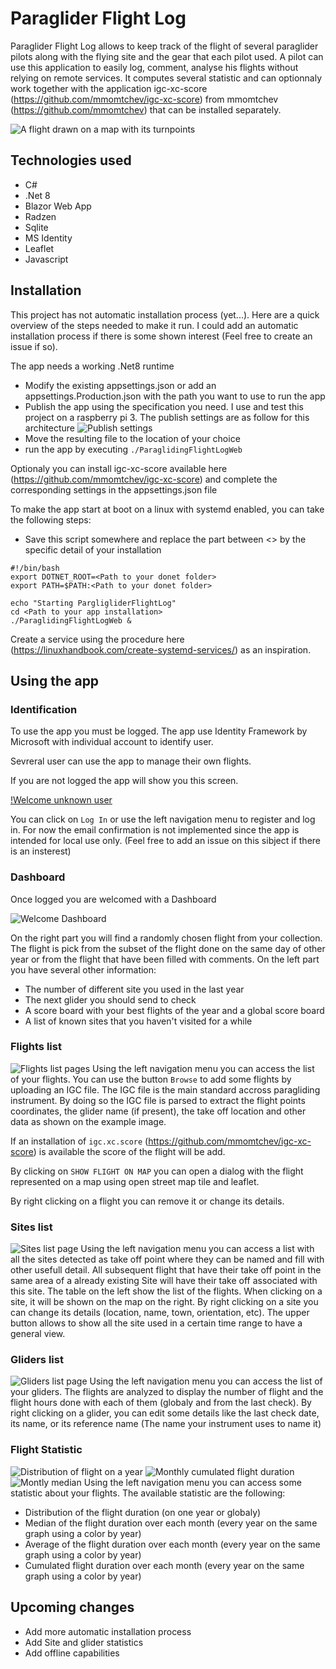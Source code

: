 # Paraglider Flight Log

Paraglider Flight Log  allows to keep track of the flight of several paraglider pilots along with the flying site and the gear that each pilot used. A pilot can use this application to easily log, comment, analyse his flights without relying on remote services. It computes several statistic and can optionnaly work together with the application igc-xc-score (https://github.com/mmomtchev/igc-xc-score) from mmomtchev (https://github.com/mmomtchev) that can be installed separately.

![A flight drawn on a map with its turnpoints](Images/FlightListWithMapScreenShot.png)

## Technologies used

* C#
* .Net 8
* Blazor Web App
* Radzen
* Sqlite
* MS Identity
* Leaflet
* Javascript

## Installation
This project has not automatic installation process (yet...). Here are a quick overview of the steps needed to make it run. I could add an automatic installation process if there is some shown interest (Feel free to create an issue if so).

The app needs a working .Net8 runtime

* Modify the existing appsettings.json or add an appsettings.Production.json with the path you want to use to run the app
* Publish the app using the specification you need.
 I use and test this project on a raspberry pi 3. The publish settings are as follow for this architecture
![Publish settings](Images/publishSettings.png)
* Move the resulting file to the location of your choice
* run the app by executing `./ParaglidingFlightLogWeb`


Optionaly you can install igc-xc-score available here (https://github.com/mmomtchev/igc-xc-score) and complete the corresponding settings in the appsettings.json file

To make the app start at boot on a linux with systemd enabled, you can take the following steps:

* Save this script somewhere and replace the part between <> by the specific detail of your installation
```
#!/bin/bash
export DOTNET_ROOT=<Path to your donet folder>
export PATH=$PATH:<Path to your donet folder>

echo "Starting PargligliderFlightLog"
cd <Path to your app installation> 
./ParaglidingFlightLogWeb &

```

Create a service using the procedure here (https://linuxhandbook.com/create-systemd-services/) as an inspiration.

## Using the app

### Identification
To use the app you must be logged. The app use Identity Framework by Microsoft with individual account to identify user.

Sevreral user can use the app to manage their own flights.

If you are not logged the app will show you this screen.

[!Welcome unknown user](Images/WelcomeUnknownUser.png)

You can click on `Log In` or use the left navigation menu to register and log in.
For now the email confirmation is not implemented since the app is intended for local use only. (Feel free to add an issue on this sibject if there is an insterest)
### Dashboard

Once logged you are welcomed with a Dashboard

![Welcome Dashboard](Images/WelcomeDashboard.png)

On the right part you will find a randomly chosen flight from your collection. The flight is pick from the subset of the flight done on the same day of other year or from the flight that have been filled with comments.
On the left part you have several other information:
	
* The number of different site you used in the last year
* The next glider you should send to check
* A score board with your best flights of the year and a global score board
* A list of known sites that you haven't visited for a while

### Flights list
![Flights list pages](Images/FlightsListPage.png)
Using the left navigation menu you can access the list of your flights. You can use the button `Browse` to add some flights by uploading an IGC file. The IGC file is the main standard accross paragliding instrument.
By doing so the IGC file is parsed to extract the flight points coordinates, the glider name (if present), the take off location and other data as shown on the example image.

If an installation of `igc.xc.score` (https://github.com/mmomtchev/igc-xc-score) is available the score of the flight will be add.

By clicking on `SHOW FLIGHT ON MAP` you can open a dialog with the flight represented on a map using open street map tile and leaflet.

By right clicking on a flight you can remove it or change its details.

### Sites list
![Sites list page](Images/SitesListPage.png)
Using the left navigation menu you can access a list with all the sites detected as take off point where they can be named and fill with other usefull detail. All subsequent flight that have their take off point in the same area of a already existing Site will have their take off associated with this site.
The table on the left show the list of the flights. When clicking on a site, it will be shown on the map on the right. By right clicking on a site you can change its details (location, name, town, orientation, etc).
The upper button allows to show all the site used in a certain time range to have a general view.
### Gliders list
![Gliders list page](Images/GlidersListPage.png)
Using the left navigation menu you can access the list of your gliders. The flights are analyzed to display the number of flight and the flight hours done with each of them (globaly and from the last check).
By right clicking on a glider, you can edit some details like the last check date, its name, or its reference name (The name your instrument uses to name it)

### Flight Statistic
![Distribution of flight on a year](Images/DistributionStatistic.png)
![Monthly cumulated flight duration](Images/CumulatedFlightHours.png)
![Montly median](Images/MonthlyMedian.png)
Using the left navigation menu you can access some statistic about your flights. The available statistic are the following:

* Distribution of the flight duration (on one year or globaly)
* Median of the flight duration over each month (every year on the same graph using a color by year)
* Average of the flight duration over each month (every year on the same graph using a color by year)
* Cumulated flight duration over each month (every year on the same graph using a color by year)

## Upcoming changes
* Add more automatic installation process
* Add Site and glider statistics
* Add offline capabilities
